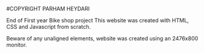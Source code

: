 #COPYRIGHT PARHAM HEYDARI

End of First year Bike shop project
This website was created with HTML, CSS and Javascript from scratch.

Beware of any unaligned elements, website was created using an 2476x800 monitor.
